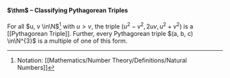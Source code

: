 #### $\thm$ – Classifying Pythagorean Triples
For all $u, v \in\N$[^1] with $u > v$, the triple $(u^{2} - v^{2}, 2uv, u^{2} + v^{2})$ is a [[Pythagorean Triple]]. Further, every Pythagorean triple $(a, b, c) \in\N^{3}$ is a multiple of one of this form.

[^1]: Notation: [[Mathematics/Number Theory/Definitions/Natural Numbers]]